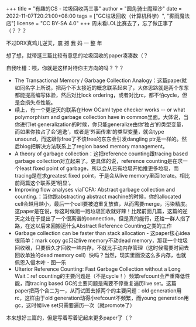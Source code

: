 +++
title = "有趣的CS - 垃圾回收两三事"
author = "圆角骑士魔理沙"
date = 2022-11-07T20:21:00+08:00
tags = ["GC垃圾回收（计算机科学）", "雾雨魔法店"]
license = "CC BY-SA 4.0"
+++
周末看LOL比赛去了，忘了做正事了（？？？

不过DRX真鸡儿逆天，震 撼 我 妈 一 整 年

想了想，就带逛三篇比较有意思的垃圾回收的paper凑凑数（？

自我吐槽：喂，你就是这样对待你主方向的吗？？？

* The Transactional Memory / Garbage Collection Analogy：这篇paper就如同名字上所说，把两个不太接近的概念联系起来了，大体思路就是两个东东都能提高编写体验，然后对比lock ordering，或者对比rc，都不怕cycle，但是会损失点性能。
* 续上，有一个更逆天的联系在How OCaml type checker works -- or what polymorphism and garbage collection have in common里面。大体说，当你进行let generalization的时候，你只能generalize由你‘独占’的类型变量，而如果你独占了会‘逃逸’，或者是‘外面传来‘的类型变量，就会type unsound，而这跟你free了不该free的东东会引发dangling ptr是一样的。然后blog把解决方法联系上了region based memory management。
* A theory of garbage collection：这把reference counting跟tracing based garbage collection对立起来了。更具体的说，reference counting是在求一个least fixed point of garbage，所以会从已有垃圾开始推更多垃圾，而tracing是在求greatest fixed point，于是会从live memory里面iterate。相比前两篇这个联系更’明显‘。
* Improving flow analyses viaΓCFA: Abstract garbage collection and counting.：当你跑abstracting abstract machine的时候，你的allocated cell会越用越小，最后一个cell要被迫重复放值，从而需要merge，污染精度。这paper是在说，你这时候跑一跑垃圾回收就好辣！比起前面几篇，这篇的逆天之处在于提出了一个很离谱的connection，但是真的能行，还给一群人指了路，在这以后来回搬运什么Abstract Reference Counting之类的工作
* Garbage collection can be faster than stack allocation - 这paper核心idea很简单：mark copy gc只动live memory不动dead memory，那我一个垃圾回收器，只要很久才回收一些内存，不就比手动内存管理（这时候需要时间去回收单独的dead memory cell）快吗？当然，现实里面没这么多内存，也就佩恩入侵木叶 - 图一乐
* Ulterior Reference Counting: Fast Garbage Collection without a Long Wait：ref counting的主要问题是（不是cycle！）频繁refcount会严重降低性能，而tracing based GC的主要问题是需要不停重复遍历live set。这篇paper把两个合二为一，从而试图去掉两个的主要问题：old generation用rc，这样由于old generation动得小refcount不频繁，而young generation用gc，这时候live set只需要遍历一次（就promote了）

本来想好三篇的，但是写着写着记起来更多paper了（？
